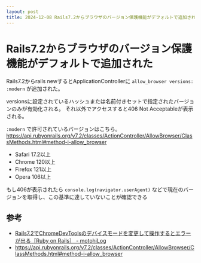 ```yaml
---
layout: post
title: 2024-12-08 Rails7.2からブラウザのバージョン保護機能がデフォルトで追加された
---
```


# Rails7.2からブラウザのバージョン保護機能がデフォルトで追加された

Rails7.2からrails newするとApplicationControllerに `allow_browser versions: :modern` が追加された。

versionsに設定されているハッシュまたは名前付きセットで指定されたバージョンのみが有効化される。
それ以外でアクセスすると406 Not Acceptableが表示される。

`:modern` で許可されているバージョンはこちら。
https://api.rubyonrails.org/v7.2/classes/ActionController/AllowBrowser/ClassMethods.html#method-i-allow_browser

- Safari 17.2以上
- Chrome 120以上
- Firefox 121以上
- Opera 106以上

もし406が表示されたら `console.log(navigator.userAgent)` などで現在のバージョンを取得し、この基準に達していないことが確認できる

## 参考
- [Rails7.2でChromeDevToolsのデバイスモードを変更して操作するとエラーが出る［Ruby on Rails］ - motohiLog](https://motohiro-mm.hatenablog.com/entry/2024/12/08/110117)
- https://api.rubyonrails.org/v7.2/classes/ActionController/AllowBrowser/ClassMethods.html#method-i-allow_browser
